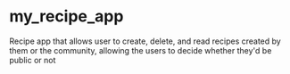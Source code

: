 # my_recipe_app
Recipe app that allows user to create, delete, and read recipes created by them or the community, allowing the users to decide whether they'd be public or not
